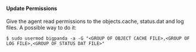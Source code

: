 #### Update Permissions
Give the agent read permissions to the objects.cache, status.dat and log files. A possible way to do it:

    $ sudo usermod bigpanda -a -G "<GROUP OF OBJECT CACHE FILE>,<GROUP OF LOG FILE>,<GROUP OF STATUS DAT FILE>"

